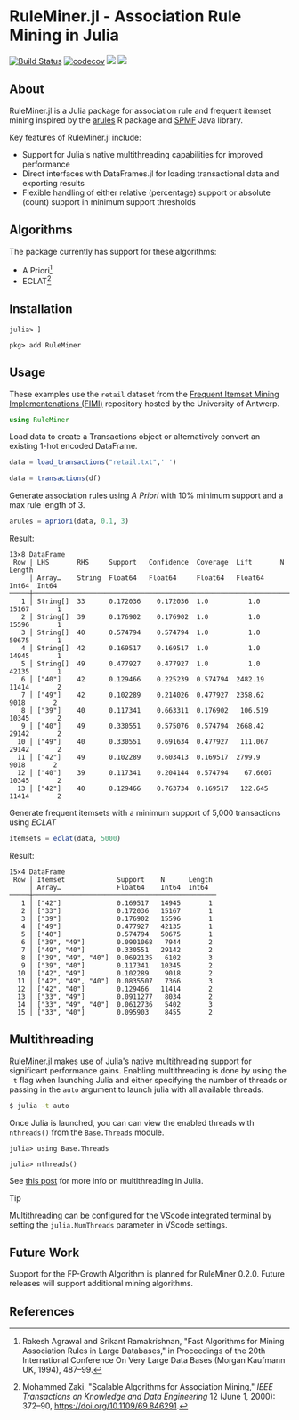 # RuleMiner.jl - Association Rule Mining in Julia
[![Build Status](https://github.com/JaredSchwartz/RuleMiner.jl/actions/workflows/CI.yml/badge.svg?branch=main)](https://github.com/JaredSchwartz/RuleMiner.jl/actions/workflows/CI.yml?query=branch%3Amain)
[![codecov](https://codecov.io/github/JaredSchwartz/RuleMiner.jl/graph/badge.svg?token=KDAVR32F6S)](https://codecov.io/github/JaredSchwartz/RuleMiner.jl)
[![](https://img.shields.io/badge/docs-stable-blue.svg)](https://jaredschwartz.github.io/RuleMiner.jl/stable/)
[![](https://img.shields.io/badge/docs-dev-blue.svg)](https://jaredschwartz.github.io/RuleMiner.jl/dev/)

## About
RuleMiner.jl is a Julia package for association rule and frequent itemset mining inspired by the [arules](https://github.com/mhahsler/arules) R package and [SPMF](https://www.philippe-fournier-viger.com/spmf/) Java library.

Key features of RuleMiner.jl include:

- Support for Julia's native multithreading capabilities for improved performance
- Direct interfaces with DataFrames.jl for loading transactional data and exporting results
- Flexible handling of either relative (percentage) support or absolute (count) support in minimum support thresholds

## Algorithms
The package currently has support for these algorithms:
- A Priori[^1]
- ECLAT[^2]

## Installation
```
julia> ]

pkg> add RuleMiner
```
## Usage
These examples use the `retail` dataset from the [Frequent Itemset Mining Implementenations (FIMI)](http://fimi.uantwerpen.be/data/) repository hosted by the University of Antwerp.
```julia
using RuleMiner
```

Load data to create a Transactions object or alternatively convert an existing 1-hot encoded DataFrame. 

```julia
data = load_transactions("retail.txt",' ')

data = transactions(df)
```

Generate association rules using _A Priori_ with 10% minimum support and a max rule length of 3.

```julia
arules = apriori(data, 0.1, 3)
```
Result:
```
13×8 DataFrame
 Row │ LHS       RHS     Support   Confidence  Coverage  Lift       N      Length 
     │ Array…    String  Float64   Float64     Float64   Float64    Int64  Int64  
─────┼────────────────────────────────────────────────────────────────────────────
   1 │ String[]  33      0.172036    0.172036  1.0          1.0     15167       1
   2 │ String[]  39      0.176902    0.176902  1.0          1.0     15596       1
   3 │ String[]  40      0.574794    0.574794  1.0          1.0     50675       1
   4 │ String[]  42      0.169517    0.169517  1.0          1.0     14945       1
   5 │ String[]  49      0.477927    0.477927  1.0          1.0     42135       1
   6 │ ["40"]    42      0.129466    0.225239  0.574794  2482.19    11414       2
   7 │ ["49"]    42      0.102289    0.214026  0.477927  2358.62     9018       2
   8 │ ["39"]    40      0.117341    0.663311  0.176902   106.519   10345       2
   9 │ ["40"]    49      0.330551    0.575076  0.574794  2668.42    29142       2
  10 │ ["49"]    40      0.330551    0.691634  0.477927   111.067   29142       2
  11 │ ["42"]    49      0.102289    0.603413  0.169517  2799.9      9018       2
  12 │ ["40"]    39      0.117341    0.204144  0.574794    67.6607  10345       2
  13 │ ["42"]    40      0.129466    0.763734  0.169517   122.645   11414       2
```

Generate frequent itemsets with a minimum support of 5,000 transactions using _ECLAT_

```julia
itemsets = eclat(data, 5000)
```
Result:
```
15×4 DataFrame
 Row │ Itemset             Support    N      Length 
     │ Array…              Float64    Int64  Int64  
─────┼──────────────────────────────────────────────
   1 │ ["42"]              0.169517   14945       1
   2 │ ["33"]              0.172036   15167       1
   3 │ ["39"]              0.176902   15596       1
   4 │ ["49"]              0.477927   42135       1
   5 │ ["40"]              0.574794   50675       1
   6 │ ["39", "49"]        0.0901068   7944       2
   7 │ ["49", "40"]        0.330551   29142       2
   8 │ ["39", "49", "40"]  0.0692135   6102       3
   9 │ ["39", "40"]        0.117341   10345       2
  10 │ ["42", "49"]        0.102289    9018       2
  11 │ ["42", "49", "40"]  0.0835507   7366       3
  12 │ ["42", "40"]        0.129466   11414       2
  13 │ ["33", "49"]        0.0911277   8034       2
  14 │ ["33", "49", "40"]  0.0612736   5402       3
  15 │ ["33", "40"]        0.095903    8455       2
```
## Multithreading
RuleMiner.jl makes use of Julia's native multithreading support for significant performance gains. Enabling multithreading is done by using the `-t` flag when launching Julia and either specifying the number of threads or passing in the `auto` argument to launch julia with all available threads.

```bash
$ julia -t auto
```
Once Julia is launched, you can can view the enabled threads with `nthreads()` from the `Base.Threads` module.
```julia-repl
julia> using Base.Threads

julia> nthreads()
```
See [this post](https://julialang.org/blog/2019/07/multithreading/) for more info on multithreading in Julia.

> [!TIP]
> Multithreading can be configured for the VScode integrated terminal by setting the `julia.NumThreads` parameter in VScode settings.

## Future Work
Support for the FP-Growth Algorithm is planned for RuleMiner 0.2.0. Future releases will support additional mining algorithms.

## References
[^1]: Rakesh Agrawal and Srikant Ramakrishnan, "Fast Algorithms for Mining Association Rules in Large Databases," in Proceedings of the 20th International Conference On Very Large Data Bases (Morgan Kaufmann UK, 1994), 487–99.

[^2]: Mohammed Zaki, "Scalable Algorithms for Association Mining," _IEEE Transactions on Knowledge and Data Engineering_ 12 (June 1, 2000): 372–90, https://doi.org/10.1109/69.846291.